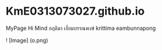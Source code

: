 # KmE0313073027.github.io
MyPage
Hi Mind 
กฤติมา เอี่ยมบรรณพงษ์ krittima eambunnapong

! [Image] (o.png)
